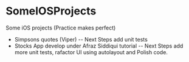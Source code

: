 # SomeIOSProjects
Some iOS projects (Practice makes perfect)
* Simpsons quotes (Viper)
-- Next Steps add unit tests
* Stocks App develop under Afraz Siddiqui tutorial
 -- Next Steps add more  unit tests, rafactor UI using autolayout and Polish code.
 
